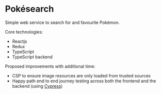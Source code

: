 # Pokésearch

Simple web service to search for and favourite Pokémon.

Core technologies:
* Reactjs
* Redux
* TypeScript
* TypeScript backend

Proposed improvements with additional time:
* CSP to ensure image resources are only loaded from trusted sources
* Happy path end to end journey testing across both the frontend and the backend (using [Cypress](https://www.cypress.io/))